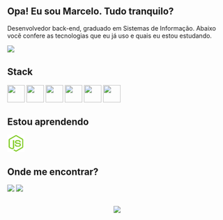 ## Opa! Eu sou Marcelo. Tudo tranquilo?

Desenvolvedor back-end, graduado em Sistemas de Informação. Abaixo você confere as tecnologias que eu já uso e quais eu estou estudando.

![](https://komarev.com/ghpvc/?username=marcelonralves)

## Stack

<img src="https://cdn.jsdelivr.net/gh/devicons/devicon/icons/php/php-original.svg" width="40" height="40" /> <img src="https://cdn.jsdelivr.net/gh/devicons/devicon/icons/laravel/laravel-plain.svg" width="40" height="40" /> <img src="https://cdn.jsdelivr.net/gh/devicons/devicon/icons/mysql/mysql-original.svg" width="40" height="40" /> <img src="https://cdn.jsdelivr.net/gh/devicons/devicon/icons/bootstrap/bootstrap-original.svg" width="40" height="40"/> <img src="https://cdn.jsdelivr.net/gh/devicons/devicon/icons/jquery/jquery-original.svg" width="40" height="40" /> <img src="https://cdn.jsdelivr.net/gh/devicons/devicon/icons/composer/composer-original.svg" width="40" height="40" />


## Estou aprendendo
<img src="https://raw.githubusercontent.com/devicons/devicon/1119b9f84c0290e0f0b38982099a2bd027a48bf1/icons/nodejs/nodejs-original.svg" width="40" height="40"/>

## Onde me encontrar?
<div>
<a href = "mailto:marcelonralves@gmail.com"><img src="https://img.shields.io/badge/Gmail-D14836?style=for-the-badge&logo=gmail&logoColor=white" target="_blank"></a>
<a href="https://www.linkedin.com/in/marcelonralves" target="_blank"><img src="https://img.shields.io/badge/-LinkedIn-%230077B5?style=for-the-badge&logo=linkedin&logoColor=white" target="_blank"></a>   
</div>

## 

<div align="center">
<a href="https://github.com/marcelonralves">
<img height="180em" src="https://github-readme-stats.vercel.app/api/top-langs/?username=marcelonralves&layout=compact&langs_count=7&theme=dracula"/>
</div>
